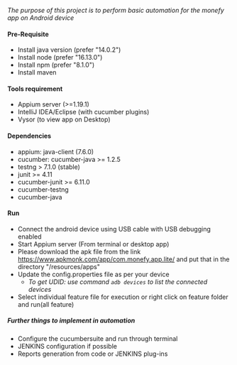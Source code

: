 *The purpose of this project is to perform basic automation for the monefy app on Android device*

#### Pre-Requisite
- Install java version (prefer "14.0.2")
- Install node (prefer "16.13.0")
- Install npm (prefer "8.1.0")
- Install maven

#### Tools requirement
- Appium server (>=1.19.1)
- IntelliJ IDEA/Eclipse (with cucumber plugins)
- Vysor (to view app on Desktop)

#### Dependencies
- appium: java-client (7.6.0) 
- cucumber: cucumber-java >= 1.2.5
- testng > 7.1.0 (stable)
- junit >= 4.11
- cucumber-junit >= 6.11.0
- cucumber-testng
- cucumber-java

#### Run
 - Connect the android device using USB cable with USB debugging enabled
 - Start Appium server (From terminal or desktop app)
 - Please download the apk file from the link https://www.apkmonk.com/app/com.monefy.app.lite/ and put that in the directory "/resources/apps"
 - Update the config.properties file as per your device 
     * _To get UDID: use command `adb devices` to list the connected devices_ 
 - Select individual feature file for execution or right click on feature folder and run(all feature)

##### Further things to implement in automation
- Configure the cucumbersuite and run through terminal
- JENKINS configuration if possible
- Reports generation from code or JENKINS plug-ins
    
